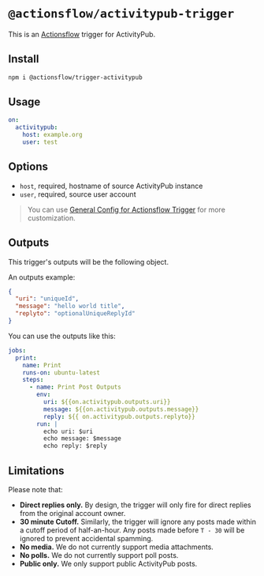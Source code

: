 # `@actionsflow/activitypub-trigger`

This is an [Actionsflow](https://actionsflow.github.io/) trigger for ActivityPub.

## Install

```bash
npm i @actionsflow/trigger-activitypub
```

## Usage

```yaml
on:
  activitypub:
    host: example.org
    user: test
```

## Options

- `host`, required, hostname of source ActivityPub instance
- `user`, required, source user account

> You can use [General Config for Actionsflow Trigger](https://actionsflow.github.io/docs/workflow/#ontriggerconfig) for more customization.

## Outputs

This trigger's outputs will be the following object.

An outputs example:

```json
{
  "uri": "uniqueId",
  "message": "hello world title",
  "replyto": "optionalUniqueReplyId"
}
```

You can use the outputs like this:

```yaml
jobs:
  print:
    name: Print
    runs-on: ubuntu-latest
    steps:
      - name: Print Post Outputs
        env:
          uri: ${{on.activitypub.outputs.uri}}
          message: ${{on.activitypub.outputs.message}}
          reply: ${{ on.activitypub.outputs.replyto}}
        run: |
          echo uri: $uri
          echo message: $message
          echo reply: $reply
```

## Limitations

Please note that:

* **Direct replies only.** By design, the trigger will only fire for direct replies from the original account owner.
* **30 minute Cutoff.** Similarly, the trigger will ignore any posts made within a cutoff period of half-an-hour. Any posts made before `T - 30` will be ignored to prevent accidental spamming.
* **No media.** We do not currently support media attachments.
* **No polls.** We do not currently support poll posts.
* **Public only.** We only support public ActivityPub posts.
